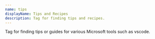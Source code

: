 ```yaml
---
name: tips  
displayName: Tips and Recipes
description: Tag for finding tips and recipes.
---
```

Tag for finding tips or guides for various Microsoft tools such as vscode.
